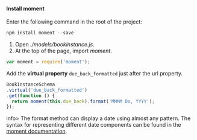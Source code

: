 #### Install moment
Enter the following command in the root of the project:
    
```js    
npm install moment --save
```

1. Open *./models/bookinstance.js*.
2. At the top of the page, import _moment_. 

```js
var moment = require('moment');
```

Add the **virtual property** `due_back_formatted` just after the url property.
    
```js    
BookInstanceSchema
.virtual('due_back_formatted')
.get(function () {
  return moment(this.due_back).format('MMMM Do, YYYY');
});
```

info> The format method can display a date using almost any pattern. The syntax for representing different date components can be found in the [moment documentation](http://momentjs.com/docs/#/displaying/).
